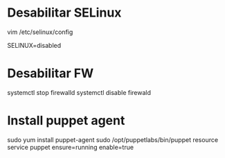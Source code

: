 # Desabilitar SELinux
vim /etc/selinux/config

SELINUX=disabled

# Desabilitar FW

systemctl stop firewalld
systemctl disable firewald

# Install puppet agent

sudo yum install puppet-agent
sudo /opt/puppetlabs/bin/puppet resource service puppet ensure=running enable=true
